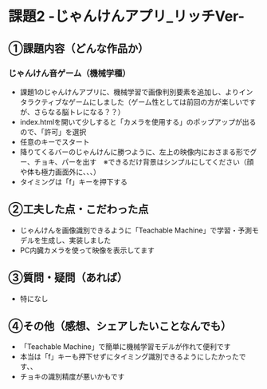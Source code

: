 # 課題2 -じゃんけんアプリ_リッチVer-

## ①課題内容（どんな作品か）
### じゃんけん音ゲーム（機械学種）
- 課題1のじゃんけんアプリに、機械学習で画像判別要素を追加し、よりインタラクティブなゲームにしました（ゲーム性としては前回の方が楽しいですが、さらなる脳トレになる？？）
- index.htmlを開いて少しすると「カメラを使用する」のポップアップが出るので、「許可」を選択
- 任意のキーでスタート
- 降りてくるバーのじゃんけんに勝つように、左上の映像内におさまる形でグー、チョキ、パーを出す　※できるだけ背景はシンプルにしてください（顔や体も極力画面外に、、、）
- タイミングは「f」キーを押下する

## ②工夫した点・こだわった点
-  じゃんけんを画像識別できるように「Teachable Machine」で学習・予測モデルを生成し、実装しました
-  PC内臓カメラを使って映像を表示してます

## ③質問・疑問（あれば）
- 特になし

## ④その他（感想、シェアしたいことなんでも）
- 「Teachable Machine」で簡単に機械学習モデルが作れて便利です
- 本当は「f」キーも押下せずにタイミング識別できるようにしたかったです、、
- チョキの識別精度が悪いかもです
